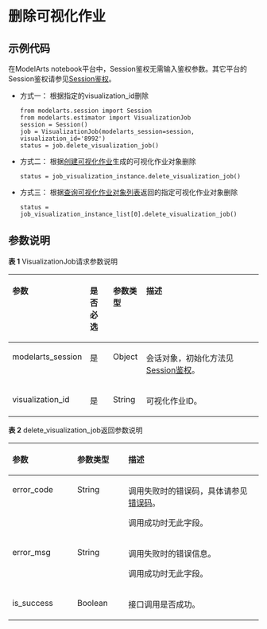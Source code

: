 # 删除可视化作业<a name="modelarts_04_0188"></a>

## 示例代码<a name="zh-cn_topic_0170904413_section35881040102516"></a>

在ModelArts notebook平台中，Session鉴权无需输入鉴权参数。其它平台的Session鉴权请参见[Session鉴权](Session鉴权概述.md)。

-   方式一： 根据指定的visualization\_id删除

    ```
    from modelarts.session import Session
    from modelarts.estimator import VisualizationJob
    session = Session()
    job = VisualizationJob(modelarts_session=session, visualization_id='8992')
    status = job.delete_visualization_job()
    ```


-   方式二： 根据[创建可视化作业](创建可视化作业.md)生成的可视化作业对象删除

    ```
    status = job_visualization_instance.delete_visualization_job()
    ```


-   方式三： 根据[查询可视化作业对象列表](查询可视化作业对象列表.md)返回的指定可视化作业对象删除

    ```
    status = job_visualization_instance_list[0].delete_visualization_job()
    ```


## 参数说明<a name="zh-cn_topic_0170904413_section85751315416"></a>

**表 1**  VisualizationJob请求参数说明

<a name="zh-cn_topic_0170904413_table155461191218"></a>
<table><thead align="left"><tr id="zh-cn_topic_0170904413_row254817912212"><th class="cellrowborder" valign="top" width="22.75%" id="mcps1.2.5.1.1"><p id="zh-cn_topic_0170904413_p12549899214"><a name="zh-cn_topic_0170904413_p12549899214"></a><a name="zh-cn_topic_0170904413_p12549899214"></a>参数</p>
</th>
<th class="cellrowborder" valign="top" width="9.879999999999999%" id="mcps1.2.5.1.2"><p id="zh-cn_topic_0170904413_p3552101193813"><a name="zh-cn_topic_0170904413_p3552101193813"></a><a name="zh-cn_topic_0170904413_p3552101193813"></a>是否必选</p>
</th>
<th class="cellrowborder" valign="top" width="13.320000000000002%" id="mcps1.2.5.1.3"><p id="zh-cn_topic_0170904413_p1755169172118"><a name="zh-cn_topic_0170904413_p1755169172118"></a><a name="zh-cn_topic_0170904413_p1755169172118"></a>参数类型</p>
</th>
<th class="cellrowborder" valign="top" width="54.05%" id="mcps1.2.5.1.4"><p id="zh-cn_topic_0170904413_p55521998211"><a name="zh-cn_topic_0170904413_p55521998211"></a><a name="zh-cn_topic_0170904413_p55521998211"></a>描述</p>
</th>
</tr>
</thead>
<tbody><tr id="zh-cn_topic_0170904413_row8893215413"><td class="cellrowborder" valign="top" width="22.75%" headers="mcps1.2.5.1.1 "><p id="zh-cn_topic_0170904413_p6891421842"><a name="zh-cn_topic_0170904413_p6891421842"></a><a name="zh-cn_topic_0170904413_p6891421842"></a>modelarts_session</p>
</td>
<td class="cellrowborder" valign="top" width="9.879999999999999%" headers="mcps1.2.5.1.2 "><p id="zh-cn_topic_0170904413_p68972047"><a name="zh-cn_topic_0170904413_p68972047"></a><a name="zh-cn_topic_0170904413_p68972047"></a>是</p>
</td>
<td class="cellrowborder" valign="top" width="13.320000000000002%" headers="mcps1.2.5.1.3 "><p id="zh-cn_topic_0170904413_p158912219419"><a name="zh-cn_topic_0170904413_p158912219419"></a><a name="zh-cn_topic_0170904413_p158912219419"></a>Object</p>
</td>
<td class="cellrowborder" valign="top" width="54.05%" headers="mcps1.2.5.1.4 "><p id="zh-cn_topic_0170904413_p1689152543"><a name="zh-cn_topic_0170904413_p1689152543"></a><a name="zh-cn_topic_0170904413_p1689152543"></a>会话对象，初始化方法见<a href="Session鉴权概述.md">Session鉴权</a>。</p>
</td>
</tr>
<tr id="zh-cn_topic_0170904413_row197933582219"><td class="cellrowborder" valign="top" width="22.75%" headers="mcps1.2.5.1.1 "><p id="zh-cn_topic_0170904413_p9118145011917"><a name="zh-cn_topic_0170904413_p9118145011917"></a><a name="zh-cn_topic_0170904413_p9118145011917"></a>visualization_id</p>
</td>
<td class="cellrowborder" valign="top" width="9.879999999999999%" headers="mcps1.2.5.1.2 "><p id="zh-cn_topic_0170904413_p196751771039"><a name="zh-cn_topic_0170904413_p196751771039"></a><a name="zh-cn_topic_0170904413_p196751771039"></a>是</p>
</td>
<td class="cellrowborder" valign="top" width="13.320000000000002%" headers="mcps1.2.5.1.3 "><p id="zh-cn_topic_0170904413_p8675972311"><a name="zh-cn_topic_0170904413_p8675972311"></a><a name="zh-cn_topic_0170904413_p8675972311"></a>String</p>
</td>
<td class="cellrowborder" valign="top" width="54.05%" headers="mcps1.2.5.1.4 "><p id="zh-cn_topic_0170904413_p212635661310"><a name="zh-cn_topic_0170904413_p212635661310"></a><a name="zh-cn_topic_0170904413_p212635661310"></a>可视化作业ID。</p>
</td>
</tr>
</tbody>
</table>

**表 2**  delete\_visualization\_job返回参数说明

<a name="zh-cn_topic_0170904413_table55928961173927"></a>
<table><thead align="left"><tr id="zh-cn_topic_0170904413_row40618446173927"><th class="cellrowborder" valign="top" width="25.929999999999996%" id="mcps1.2.4.1.1"><p id="zh-cn_topic_0170904413_p1631242217407"><a name="zh-cn_topic_0170904413_p1631242217407"></a><a name="zh-cn_topic_0170904413_p1631242217407"></a>参数</p>
</th>
<th class="cellrowborder" valign="top" width="20.41%" id="mcps1.2.4.1.2"><p id="zh-cn_topic_0170904413_p5427574117407"><a name="zh-cn_topic_0170904413_p5427574117407"></a><a name="zh-cn_topic_0170904413_p5427574117407"></a>参数类型</p>
</th>
<th class="cellrowborder" valign="top" width="53.66%" id="mcps1.2.4.1.3"><p id="zh-cn_topic_0170904413_p3425893817407"><a name="zh-cn_topic_0170904413_p3425893817407"></a><a name="zh-cn_topic_0170904413_p3425893817407"></a>描述</p>
</th>
</tr>
</thead>
<tbody><tr id="zh-cn_topic_0170904413_row11062410173927"><td class="cellrowborder" valign="top" width="25.929999999999996%" headers="mcps1.2.4.1.1 "><p id="zh-cn_topic_0170904413_p688954611624"><a name="zh-cn_topic_0170904413_p688954611624"></a><a name="zh-cn_topic_0170904413_p688954611624"></a>error_code</p>
</td>
<td class="cellrowborder" valign="top" width="20.41%" headers="mcps1.2.4.1.2 "><p id="zh-cn_topic_0170904413_p3804851211624"><a name="zh-cn_topic_0170904413_p3804851211624"></a><a name="zh-cn_topic_0170904413_p3804851211624"></a>String</p>
</td>
<td class="cellrowborder" valign="top" width="53.66%" headers="mcps1.2.4.1.3 "><p id="zh-cn_topic_0170904413_p159339716183"><a name="zh-cn_topic_0170904413_p159339716183"></a><a name="zh-cn_topic_0170904413_p159339716183"></a>调用失败时的错误码，具体请参见<a href="https://support.huaweicloud.com/api-modelarts/modelarts_03_0095.html" target="_blank" rel="noopener noreferrer">错误码</a>。</p>
<p id="zh-cn_topic_0170904413_p6203060911624"><a name="zh-cn_topic_0170904413_p6203060911624"></a><a name="zh-cn_topic_0170904413_p6203060911624"></a>调用成功时无此字段。</p>
</td>
</tr>
<tr id="zh-cn_topic_0170904413_row52351653173927"><td class="cellrowborder" valign="top" width="25.929999999999996%" headers="mcps1.2.4.1.1 "><p id="zh-cn_topic_0170904413_p4368550411624"><a name="zh-cn_topic_0170904413_p4368550411624"></a><a name="zh-cn_topic_0170904413_p4368550411624"></a>error_msg</p>
</td>
<td class="cellrowborder" valign="top" width="20.41%" headers="mcps1.2.4.1.2 "><p id="zh-cn_topic_0170904413_p6574380911624"><a name="zh-cn_topic_0170904413_p6574380911624"></a><a name="zh-cn_topic_0170904413_p6574380911624"></a>String</p>
</td>
<td class="cellrowborder" valign="top" width="53.66%" headers="mcps1.2.4.1.3 "><p id="zh-cn_topic_0170904413_p1147416271089"><a name="zh-cn_topic_0170904413_p1147416271089"></a><a name="zh-cn_topic_0170904413_p1147416271089"></a>调用失败时的错误信息。</p>
<p id="zh-cn_topic_0170904413_p2364831411624"><a name="zh-cn_topic_0170904413_p2364831411624"></a><a name="zh-cn_topic_0170904413_p2364831411624"></a>调用成功时无此字段。</p>
</td>
</tr>
<tr id="zh-cn_topic_0170904413_row32883268511"><td class="cellrowborder" valign="top" width="25.929999999999996%" headers="mcps1.2.4.1.1 "><p id="zh-cn_topic_0170904413_p123221015210"><a name="zh-cn_topic_0170904413_p123221015210"></a><a name="zh-cn_topic_0170904413_p123221015210"></a>is_success</p>
</td>
<td class="cellrowborder" valign="top" width="20.41%" headers="mcps1.2.4.1.2 "><p id="zh-cn_topic_0170904413_p923219101219"><a name="zh-cn_topic_0170904413_p923219101219"></a><a name="zh-cn_topic_0170904413_p923219101219"></a>Boolean</p>
</td>
<td class="cellrowborder" valign="top" width="53.66%" headers="mcps1.2.4.1.3 "><p id="zh-cn_topic_0170904413_p14433359122514"><a name="zh-cn_topic_0170904413_p14433359122514"></a><a name="zh-cn_topic_0170904413_p14433359122514"></a>接口调用是否成功。</p>
</td>
</tr>
</tbody>
</table>

